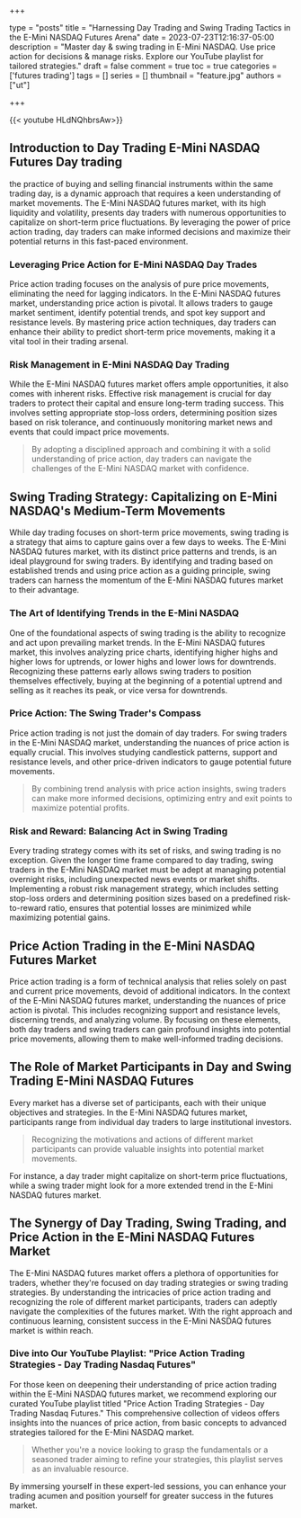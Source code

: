 +++

type = "posts"
title = "Harnessing Day Trading and Swing Trading Tactics in the E-Mini NASDAQ Futures Arena"
date =  2023-07-23T12:16:37-05:00
description = "Master day & swing trading in E-Mini NASDAQ. Use price action for decisions & manage risks. Explore our YouTube playlist for tailored strategies."
draft = false
comment = true
toc = true
categories = ['futures trading']
tags = []
series = []
thumbnail = "feature.jpg"
authors = ["ut"]

+++

{{< youtube HLdNQhbrsAw>}}
## Introduction to Day Trading E-Mini NASDAQ Futures Day trading
the practice of buying and selling financial instruments within the same trading day, is a dynamic approach that requires a keen understanding of market movements. The E-Mini NASDAQ futures market, with its high liquidity and volatility, presents day traders with numerous opportunities to capitalize on short-term price fluctuations. By leveraging the power of price action trading, day traders can make informed decisions and maximize their potential returns in this fast-paced environment.

### Leveraging Price Action for E-Mini NASDAQ Day Trades

Price action trading focuses on the analysis of pure price movements, eliminating the need for lagging indicators. In the E-Mini NASDAQ futures market, understanding price action is pivotal. It allows traders to gauge market sentiment, identify potential trends, and spot key support and resistance levels. By mastering price action techniques, day traders can enhance their ability to predict short-term price movements, making it a vital tool in their trading arsenal.

### Risk Management in E-Mini NASDAQ Day Trading

While the E-Mini NASDAQ futures market offers ample opportunities, it also comes with inherent risks. Effective risk management is crucial for day traders to protect their capital and ensure long-term trading success. This involves setting appropriate stop-loss orders, determining position sizes based on risk tolerance, and continuously monitoring market news and events that could impact price movements. 

> By adopting a disciplined approach and combining it with a solid understanding of price action, day traders can navigate the challenges of the E-Mini NASDAQ market with confidence.

## Swing Trading Strategy: Capitalizing on E-Mini NASDAQ's Medium-Term Movements
While day trading focuses on short-term price movements, swing trading is a strategy that aims to capture gains over a few days to weeks. The E-Mini NASDAQ futures market, with its distinct price patterns and trends, is an ideal playground for swing traders. By identifying and trading based on established trends and using price action as a guiding principle, swing traders can harness the momentum of the E-Mini NASDAQ futures market to their advantage.

### The Art of Identifying Trends in the E-Mini NASDAQ

One of the foundational aspects of swing trading is the ability to recognize and act upon prevailing market trends. In the E-Mini NASDAQ futures market, this involves analyzing price charts, identifying higher highs and higher lows for uptrends, or lower highs and lower lows for downtrends. Recognizing these patterns early allows swing traders to position themselves effectively, buying at the beginning of a potential uptrend and selling as it reaches its peak, or vice versa for downtrends.

### Price Action: The Swing Trader's Compass

Price action trading is not just the domain of day traders. For swing traders in the E-Mini NASDAQ market, understanding the nuances of price action is equally crucial. This involves studying candlestick patterns, support and resistance levels, and other price-driven indicators to gauge potential future movements. 

> By combining trend analysis with price action insights, swing traders can make more informed decisions, optimizing entry and exit points to maximize potential profits.

### Risk and Reward: Balancing Act in Swing Trading

Every trading strategy comes with its set of risks, and swing trading is no exception. Given the longer time frame compared to day trading, swing traders in the E-Mini NASDAQ market must be adept at managing potential overnight risks, including unexpected news events or market shifts. Implementing a robust risk management strategy, which includes setting stop-loss orders and determining position sizes based on a predefined risk-to-reward ratio, ensures that potential losses are minimized while maximizing potential gains.

## Price Action Trading in the E-Mini NASDAQ Futures Market
Price action trading is a form of technical analysis that relies solely on past and current price movements, devoid of additional indicators. In the context of the E-Mini NASDAQ futures market, understanding the nuances of price action is pivotal. This includes recognizing support and resistance levels, discerning trends, and analyzing volume. By focusing on these elements, both day traders and swing traders can gain profound insights into potential price movements, allowing them to make well-informed trading decisions.

## The Role of Market Participants in Day and Swing Trading E-Mini NASDAQ Futures
Every market has a diverse set of participants, each with their unique objectives and strategies. In the E-Mini NASDAQ futures market, participants range from individual day traders to large institutional investors. 
> Recognizing the motivations and actions of different market participants can provide valuable insights into potential market movements. 

For instance, a day trader might capitalize on short-term price fluctuations, while a swing trader might look for a more extended trend in the E-Mini NASDAQ futures market.

## The Synergy of Day Trading, Swing Trading, and Price Action in the E-Mini NASDAQ Futures Market
The E-Mini NASDAQ futures market offers a plethora of opportunities for traders, whether they're focused on day trading strategies or swing trading strategies. By understanding the intricacies of price action trading and recognizing the role of different market participants, traders can adeptly navigate the complexities of the futures market. With the right approach and continuous learning, consistent success in the E-Mini NASDAQ futures market is within reach.

### Dive into Our YouTube Playlist: "Price Action Trading Strategies - Day Trading Nasdaq Futures"

For those keen on deepening their understanding of price action trading within the E-Mini NASDAQ futures market, we recommend exploring our curated YouTube playlist titled "Price Action Trading Strategies - Day Trading Nasdaq Futures." This comprehensive collection of videos offers insights into the nuances of price action, from basic concepts to advanced strategies tailored for the E-Mini NASDAQ market. 

> Whether you're a novice looking to grasp the fundamentals or a seasoned trader aiming to refine your strategies, this playlist serves as an invaluable resource. 

By immersing yourself in these expert-led sessions, you can enhance your trading acumen and position yourself for greater success in the futures market.
<!-- {{< youtubepl PL9uZis3GV47zPN8B6wrxyiFknyDtsOTa8 >}} -->
